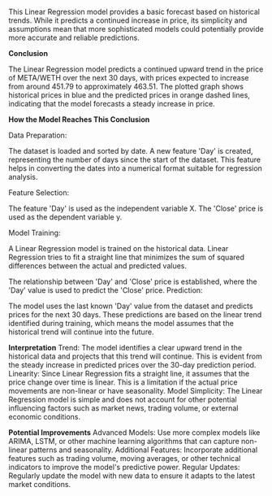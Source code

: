 This Linear Regression model provides a basic forecast based on historical trends. While it predicts a continued increase in price, its simplicity and assumptions mean that more sophisticated models could potentially provide more accurate and reliable predictions.

**Conclusion**

The Linear Regression model predicts a continued upward trend in the price of META/WETH over the next 30 days, with prices expected to increase from around 451.79 to approximately 463.51. The plotted graph shows historical prices in blue and the predicted prices in orange dashed lines, indicating that the model forecasts a steady increase in price.

**How the Model Reaches This Conclusion**

Data Preparation:

The dataset is loaded and sorted by date.
A new feature 'Day' is created, representing the number of days since the start of the dataset. This feature helps in converting the dates into a numerical format suitable for regression analysis.

Feature Selection:

The feature 'Day' is used as the independent variable X.
The 'Close' price is used as the dependent variable y.

Model Training:

A Linear Regression model is trained on the historical data. Linear Regression tries to fit a straight line that minimizes the sum of squared differences between the actual and predicted values.

The relationship between 'Day' and 'Close' price is established, where the 'Day' value is used to predict the 'Close' price.
Prediction:

The model uses the last known 'Day' value from the dataset and predicts prices for the next 30 days.
These predictions are based on the linear trend identified during training, which means the model assumes that the historical trend will continue into the future.

**Interpretation**
Trend: The model identifies a clear upward trend in the historical data and projects that this trend will continue. This is evident from the steady increase in predicted prices over the 30-day prediction period.
Linearity: Since Linear Regression fits a straight line, it assumes that the price change over time is linear. This is a limitation if the actual price movements are non-linear or have seasonality.
Model Simplicity: The Linear Regression model is simple and does not account for other potential influencing factors such as market news, trading volume, or external economic conditions.

**Potential Improvements**
Advanced Models: Use more complex models like ARIMA, LSTM, or other machine learning algorithms that can capture non-linear patterns and seasonality.
Additional Features: Incorporate additional features such as trading volume, moving averages, or other technical indicators to improve the model's predictive power.
Regular Updates: Regularly update the model with new data to ensure it adapts to the latest market conditions.
